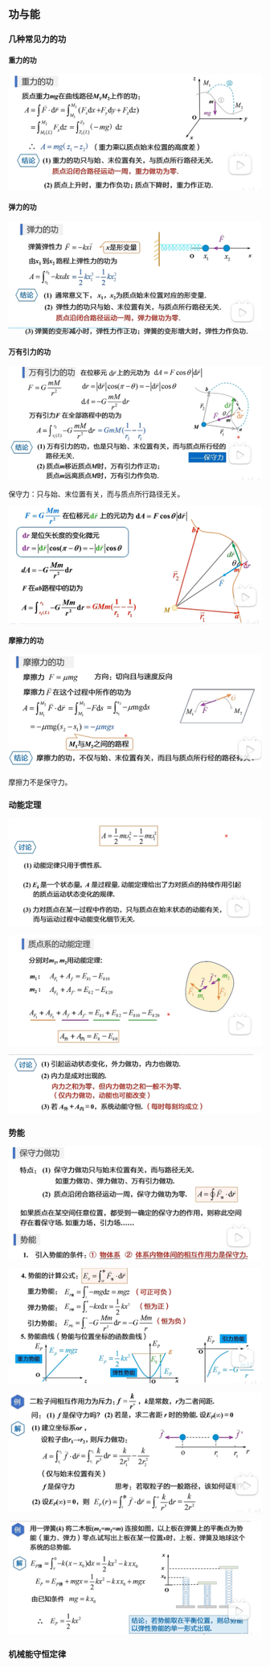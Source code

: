 ## 功与能

### 几种常见力的功

#### 重力的功

![重力做功](image.png)

#### 弹力的功

![弹力做功](image-1.png)

#### 万有引力的功

![alt text](image-2.png)

保守力：只与始、末位置有关，而与质点所行路径无关。

![alt text](image-3.png)

#### 摩擦力的功

![alt text](image-4.png)

摩擦力不是保守力。

### 动能定理

![alt text](image-5.png)

![alt text](image-6.png)

![alt text](image-7.png)

### 势能

![alt text](image-8.png)

![alt text](image-9.png)

![alt text](image-10.png)

![alt text](image-11.png)

### 机械能守恒定律

